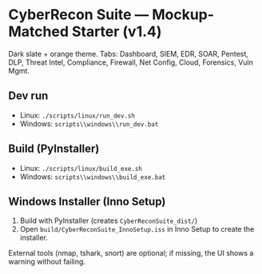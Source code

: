 # CyberRecon Suite — Mockup-Matched Starter (v1.4)

Dark slate + orange theme. Tabs: Dashboard, SIEM, EDR, SOAR, Pentest, DLP,
Threat Intel, Compliance, Firewall, Net Config, Cloud, Forensics, Vuln Mgmt.

## Dev run
- Linux: `./scripts/linux/run_dev.sh`
- Windows: `scripts\\windows\\run_dev.bat`

## Build (PyInstaller)
- Linux: `./scripts/linux/build_exe.sh`
- Windows: `scripts\\windows\\build_exe.bat`

## Windows Installer (Inno Setup)
1) Build with PyInstaller (creates `CyberReconSuite_dist/`)
2) Open `build/CyberReconSuite_InnoSetup.iss` in Inno Setup to create the installer.

External tools (nmap, tshark, snort) are optional; if missing, the UI shows a warning without failing.
